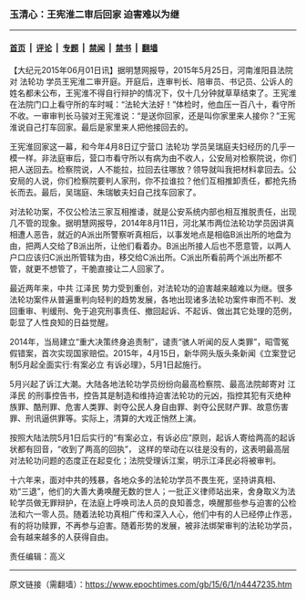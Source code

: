 ### 玉清心：王宪淮二审后回家 迫害难以为继

---

#### [首页](../../../..?n4447235) &nbsp;|&nbsp; [评论](../../../../../epoch-comment?n4447235) &nbsp;|&nbsp; [专题](../../../../../epoch-special?n4447235) &nbsp;|&nbsp; [禁闻](../../../../../epoch-news?n4447235) &nbsp;|&nbsp; [禁书](../../../../../books?n4447235) &nbsp;|&nbsp; [翻墙](https://github.com/gfw-breaker/nogfw/blob/master/README.md?n4447235)


<div class="post_content" id="artbody" itemprop="articleBody">
 <!-- article content begin -->
 <p>
  【大纪元2015年06月01日讯】据明慧网报导，2015年5月25日，河南淮阳县法院对
  <ok href="https://www.epochtimes.com/gb/tag/%E6%B3%95%E8%BD%AE%E5%8A%9F.html">
   法轮功
  </ok>
  学员王宪淮二审开庭。开庭后，连审判长、陪审员、书记员、公诉人的姓名都未公布，王宪淮不得自行辩护的情况下，仅十几分钟就草草结束了。王宪淮在法院门口上看守所的车时喊：“法轮大法好！”体检时，他血压一百八十，看守所不收。一审审判长马骏对王宪淮说：“是送你回家，还是叫你家里来人接你？”王宪淮说自己打车回家。最后是家里来人把他接回去的。
 </p>
 <p>
  王宪淮回家这一幕，和今年4月8日辽宁营口
  <ok href="https://www.epochtimes.com/gb/tag/%E6%B3%95%E8%BD%AE%E5%8A%9F.html">
   法轮功
  </ok>
  学员吴瑞庭夫妇经历的几乎一模一样。非法庭审后，营口市看守所以有病为由不收人，公安局对检察院说，你们把人送回去。检察院说，人不能拉，拉回去往哪放？领导就叫我把材料拿回去。公安局的人说，你们检察院要判人家刑，你不拉谁拉？他们互相推卸责任，都抢先扬长而去。最后，吴瑞庭、朱瑞敏夫妇自己找车回家了。
 </p>
 <p>
  对法轮功案，不仅公检法三家互相推诿，就是公安系统内部也相互推脱责任，出现几不管的现象。据明慧网报导，2014年8月11日，河北某市两位法轮功学员因讲真相遭人恶告，就近的A派出所警察听真相后，以事发地点是相临B派出所的地盘为由，把两人交给了B派出所，让他们看着办。B派出所接人后也不愿意管，以两人户口应该归C派出所管辖为由，移交给C派出所。C派出所看前两个派出所都不管，就更不想管了，干脆直接让二人回家了。
 </p>
 <p>
  最近两年来，中共
  <ok href="https://www.epochtimes.com/gb/tag/%E6%B1%9F%E6%B3%BD%E6%B0%91.html">
   江泽民
  </ok>
  势力受到重创，对法轮功的迫害越来越难以为继。很多法轮功案件从普遍重判向轻判的趋势发展，各地出现诸多法轮功案件审而不判、发回重审、判缓刑、免于追究刑事责任、撤回起诉、不起诉、做出其它处理的范例，彰显了人性良知的日益觉醒。
 </p>
 <p>
  2014年，当局建立“重大决策终身追责制”，谴责“骇人听闻的反人类罪”，昭雪冤假错案，首次实现国家赔偿。2015年，4月15日，新华网头版头条新闻《立案登记制5月起全面实行:有案必立 有诉必理》，5月1日起施行。
 </p>
 <p>
  5月兴起了诉江大潮。大陆各地法轮功学员纷纷向最高检察院、最高法院邮寄对
  <ok href="https://www.epochtimes.com/gb/tag/%E6%B1%9F%E6%B3%BD%E6%B0%91.html">
   江泽民
  </ok>
  的刑事控告书，控告其是制造和维持迫害法轮功的元凶，指控其犯有灭绝种族罪、酷刑罪、危害人类罪、剥夺公民人身自由罪、剥夺公民财产罪、故意伤害罪、刑讯逼供罪等。实际上，清算的大戏正悄然上演。
 </p>
 <p>
  按照大陆法院5月1日后实行的“有案必立，有诉必应”原则，起诉人寄给两高的起诉状都有回音，“收到了两高的回执”， 这样的举动在以往是没有的，这表明最高层对法轮功问题的态度正在起变化；法院受理诉江案，明示江泽民必将被审判。
 </p>
 <p>
  十六年来，面对中共的残暴，各地众多的法轮功学员不畏生死，坚持讲真相、劝“三退”，他们的大善大勇唤醒无数的世人；一批正义律师站出来，舍身取义为法轮学员做无罪辩护，在法庭上呼唤司法人员的良知善念，唤醒那些参与迫害的公检法和六一零人员。随着法轮功真相广传和深入人心，他们中有的人已经停止作恶，有的将功赎罪，不再参与迫害。随着形势的发展，被非法绑架审判的法轮功学员，会有越来越多的人获得自由。
 </p>
 <p>
  责任编辑：高义
 </p>
 <p>
  <!-- article content end -->
  <div id="below_article_ad">
  </div>
 </p>
</div>


---

原文链接（需翻墙）：https://www.epochtimes.com/gb/15/6/1/n4447235.htm